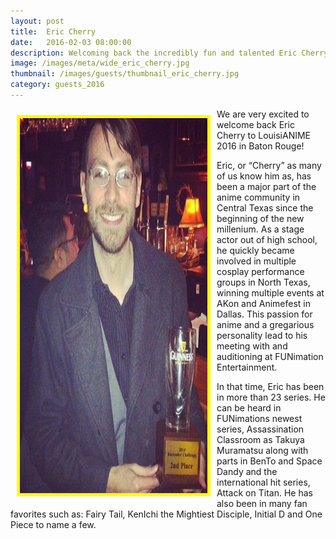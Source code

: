 ```yaml
---
layout: post
title:  Eric Cherry
date:   2016-02-03 08:00:00
description: Welcoming back the incredibly fun and talented Eric Cherry for 2016! Industry veteran with more than 23 series in his credits!
image: /images/meta/wide_eric_cherry.jpg
thumbnail: /images/guests/thumbnail_eric_cherry.jpg
category: guests_2016
---
```


<a name="EricCherry"></a>
<a href="/images/guests/eric_cherry.jpg" data-lightbox="guests"><img class="img-responsive" src="/images/guests/eric_cherry.jpg" alt="Eric Cherry" width="300" height="600" style="border:5px solid yellow; float:left; margin:10px;"></a>

<p>We are very excited to welcome back Eric Cherry to LouisiANIME 2016 in Baton Rouge!</p>

<p>Eric, or “Cherry” as many of us know him as, has been a major part of the anime community in Central Texas since the beginning of the new millenium. As a stage actor out of high school, he quickly became involved in multiple cosplay performance groups in North Texas, winning multiple events at A­Kon and Animefest in Dallas. This passion for anime and a gregarious personality lead to his meeting with and auditioning at FUNimation Entertainment.</p>

<p>In that time, Eric has been in more than 23 series. He can be heard in FUNimations newest series, Assassination Classroom as Takuya Muramatsu ​along with parts in Ben­To and Space Dandy and the international hit series, Attack on Titan. He has also been in many fan favorites such as: Fairy Tail, KenIchi the Mightiest Disciple, Initial D and One Piece to name a few.</p>

